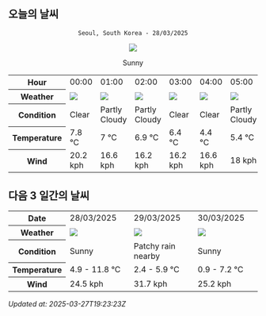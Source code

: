 ## 오늘의 날씨
<div align="center">

`Seoul, South Korea - 28/03/2025`

<img src="https://cdn.weatherapi.com/weather/64x64/day/113.png"/>

Sunny

</div>


<table>
    <tr>
        <th>Hour</th>
        <td>00:00</td><td>01:00</td><td>02:00</td><td>03:00</td><td>04:00</td><td>05:00</td><td>06:00</td><td>07:00</td><td>08:00</td><td>09:00</td><td>10:00</td><td>11:00</td><td>12:00</td><td>13:00</td><td>14:00</td><td>15:00</td><td>16:00</td><td>17:00</td><td>18:00</td><td>19:00</td><td>20:00</td><td>21:00</td><td>22:00</td><td>23:00</td>
    </tr>
    <tr>
        <th>Weather</th>
        <td><img src="https://cdn.weatherapi.com/weather/64x64/night/113.png"></img></td><td><img src="https://cdn.weatherapi.com/weather/64x64/night/116.png"></img></td><td><img src="https://cdn.weatherapi.com/weather/64x64/night/116.png"></img></td><td><img src="https://cdn.weatherapi.com/weather/64x64/night/113.png"></img></td><td><img src="https://cdn.weatherapi.com/weather/64x64/night/113.png"></img></td><td><img src="https://cdn.weatherapi.com/weather/64x64/night/116.png"></img></td><td><img src="https://cdn.weatherapi.com/weather/64x64/night/113.png"></img></td><td><img src="https://cdn.weatherapi.com/weather/64x64/day/122.png"></img></td><td><img src="https://cdn.weatherapi.com/weather/64x64/day/113.png"></img></td><td><img src="https://cdn.weatherapi.com/weather/64x64/day/116.png"></img></td><td><img src="https://cdn.weatherapi.com/weather/64x64/day/113.png"></img></td><td><img src="https://cdn.weatherapi.com/weather/64x64/day/113.png"></img></td><td><img src="https://cdn.weatherapi.com/weather/64x64/day/113.png"></img></td><td><img src="https://cdn.weatherapi.com/weather/64x64/day/113.png"></img></td><td><img src="https://cdn.weatherapi.com/weather/64x64/day/113.png"></img></td><td><img src="https://cdn.weatherapi.com/weather/64x64/day/113.png"></img></td><td><img src="https://cdn.weatherapi.com/weather/64x64/day/113.png"></img></td><td><img src="https://cdn.weatherapi.com/weather/64x64/day/113.png"></img></td><td><img src="https://cdn.weatherapi.com/weather/64x64/day/113.png"></img></td><td><img src="https://cdn.weatherapi.com/weather/64x64/night/113.png"></img></td><td><img src="https://cdn.weatherapi.com/weather/64x64/night/113.png"></img></td><td><img src="https://cdn.weatherapi.com/weather/64x64/night/113.png"></img></td><td><img src="https://cdn.weatherapi.com/weather/64x64/night/113.png"></img></td><td><img src="https://cdn.weatherapi.com/weather/64x64/night/113.png"></img></td>
    </tr>
    <tr>
        <th>Condition</th>
        <td width="200px">Clear </td><td width="200px">Partly Cloudy </td><td width="200px">Partly Cloudy </td><td width="200px">Clear </td><td width="200px">Clear</td><td width="200px">Partly Cloudy </td><td width="200px">Clear </td><td width="200px">Overcast </td><td width="200px">Sunny</td><td width="200px">Partly Cloudy </td><td width="200px">Sunny</td><td width="200px">Sunny</td><td width="200px">Sunny</td><td width="200px">Sunny</td><td width="200px">Sunny</td><td width="200px">Sunny</td><td width="200px">Sunny</td><td width="200px">Sunny</td><td width="200px">Sunny</td><td width="200px">Clear </td><td width="200px">Clear </td><td width="200px">Clear </td><td width="200px">Clear </td><td width="200px">Clear </td>
    </tr>
    <tr>
        <th>Temperature</th>
        <td>7.8 °C</td><td>7 °C</td><td>6.9 °C</td><td>6.4 °C</td><td>4.4 °C</td><td>5.4 °C</td><td>5.1 °C</td><td>4.9 °C</td><td>5.3 °C</td><td>5.8 °C</td><td>7.3 °C</td><td>9 °C</td><td>10.7 °C</td><td>11.6 °C</td><td>11.8 °C</td><td>11.7 °C</td><td>11.5 °C</td><td>10.8 °C</td><td>9.7 °C</td><td>8.6 °C</td><td>7.5 °C</td><td>6.6 °C</td><td>6 °C</td><td>5.3 °C</td>
    </tr>
    <tr>
        <th>Wind</th>
        <td>20.2 kph</td><td>16.6 kph</td><td>16.2 kph</td><td>16.2 kph</td><td>16.6 kph</td><td>18 kph</td><td>15.8 kph</td><td>14.8 kph</td><td>17.3 kph</td><td>16.9 kph</td><td>18 kph</td><td>20.2 kph</td><td>20.9 kph</td><td>22.7 kph</td><td>24.5 kph</td><td>23.8 kph</td><td>21.6 kph</td><td>22.7 kph</td><td>23.8 kph</td><td>20.9 kph</td><td>20.5 kph</td><td>18.7 kph</td><td>18.4 kph</td><td>18 kph</td>
    </tr>
</table>


## 다음 3 일간의 날씨


<table>
    <tr>
        <th>Date</th>
        <td>28/03/2025</td><td>29/03/2025</td><td>30/03/2025</td>
    </tr>
    <tr>
        <th>Weather</th>
        <td><img src="https://cdn.weatherapi.com/weather/64x64/day/113.png"/></td><td><img src="https://cdn.weatherapi.com/weather/64x64/day/176.png"/></td><td><img src="https://cdn.weatherapi.com/weather/64x64/day/113.png"/></td>
    </tr>
    <tr>
        <th>Condition</th>
        <td width="200px">Sunny</td><td width="200px">Patchy rain nearby</td><td width="200px">Sunny</td>
    </tr>
    <tr>
        <th>Temperature</th>
        <td>4.9 -  11.8 °C</td><td>2.4 -  5.9 °C</td><td>0.9 -  7.2 °C</td>
    </tr>
    <tr>
        <th>Wind</th>
        <td>24.5 kph</td><td>31.7 kph</td><td>25.2 kph</td>
    </tr>
</table>


*Updated at: 2025-03-27T19:23:23Z*
